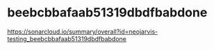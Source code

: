 # beebcbbafaab51319dbdfbabdone
https://sonarcloud.io/summary/overall?id=neojarvis-testing_beebcbbafaab51319dbdfbabdone
